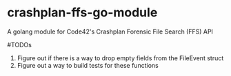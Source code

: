# crashplan-ffs-go-module
A golang module for Code42's Crashplan Forensic File Search (FFS) API

#TODOs
1. Figure out if there is a way to drop empty fields from the FileEvent struct
2. Figure out a way to build tests for these functions